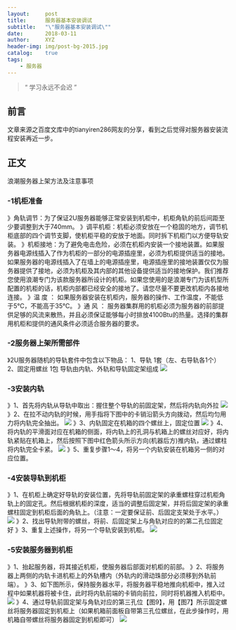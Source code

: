 ```yaml
---
layout:     post
title:      服务器基本安装调试
subtitle:   "\"服务器基本安装调试\""
date:       2018-03-11
author:     XYZ
header-img: img/post-bg-2015.jpg
catalog:    true
tags:
    - 服务器
---
```


> “ 学习永远不会迟 ”

## 前言
文章来源之百度文库中的tianyiren286网友的分享，看到之后觉得对服务器安装流程安装再近一步。



## 正文
浪潮服务器上架方法及注意事项

### -1机柜准备
》角轨调节：为了保证2U服务器能够正常安装到机柜中，机柜角轨的前后间距至少要调整到大于740mm。
》调平机柜：机柜必须安放在一个稳固的地方，调节机柜底部的四个调节支脚，使机柜平稳的安放于地面。同时拆下机柜门以方便导轨安装。
》机柜接地：为了避免电击危险，必须在机柜内安装一个接地装置。如果服务器电源线插入了作为机柜的一部分的电源插座里，必须为机柜提供适当的接地。如果服务器的电源线插入了在墙上的电源插座里，电源插座里的接地装置仅仅为服务器提供了接地，必须为机柜及其内部的其他设备提供适当的接地保护。我们推荐您使用浪潮专门为该款服务器所设计的机柜。如果您使用的是浪潮专门为该机型所配置的机柜的话，机柜内部都已经安全的接地了。请您尽量不要更改机柜内各接地连接。
》温 度 ： 如果服务器安装在机柜内，服务器的操作、工作温度，不能低于5℃，不能高于35℃。
》通 风 ： 服务器集群用的机柜必须为服务器的前部提供足够的风流来散热，并且必须保证能够每小时排放4100Btu的热量。选择的集群用机柜和提供的通风条件必须适合服务器的要求。

### -2服务器上架所需部件
》2U服务器随机的导轨套件中包含以下物品：
1、导轨 1套（左、右导轨各1个）
2、固定用螺丝  1包
导轨由内轨、外轨和导轨固定架组成
 ![](https://s1.ax1x.com/2018/03/12/9fUZp8.png)

### -3安装内轨
》1、首先将内轨从导轨中取出：握住整个导轨的前固定架，然后将内轨向外拉
 ![](https://s1.ax1x.com/2018/03/12/9fUkkt.png)
》2、在拉不动内轨的时候，用手指将下图中的卡销沿箭头方向拨动，然后均匀用力将内轨完全抽出。
 ![](https://s1.ax1x.com/2018/03/12/9fUAtP.png)
》3、内轨固定在机箱的四个螺丝上，固定位置
 ![](https://s1.ax1x.com/2018/03/12/9fUiTI.png)
》4、将内轨的平滑面对应在机箱的侧面，将内轨上的孔洞与机箱上的螺丝对应好，将内轨紧贴在机箱上，然后按照下图中红色箭头所示方向(机器后方)推内轨，通过螺柱将内轨完全卡紧。
 ![](https://s1.ax1x.com/2018/03/12/9fUEff.png)
》5、重复步骤1～4，将另一个内轨安装在机箱另一侧的对应位置。




### -4安装导轨到机柜
》1、在机柜上确定好导轨的安装位置，先将导轨前固定架的承重螺柱穿过机柜角轨上的固定孔。然后根据机柜的深度，适当的调整后固定架，并将后固定架的承重螺柱固定到机柜后面的角轨上。（注意：一定要保证前、后固定支架处于水平。）
 ![](https://s1.ax1x.com/2018/03/12/9fUe1S.png)
》2、找出导轨附带的螺丝，将前、后固定架上与角轨对应的的第二孔位固定好
》3、重复上述操作，将另一个导轨安装到机柜。
 ![](https://s1.ax1x.com/2018/03/12/9fUnXQ.png)

### -5安装服务器到机柜
》1、抬起服务器，将其接近机柜，使服务器后部面对机柜的前部。
》2、将服务器上两侧的内轨卡进机柜上的外轨槽内（外轨内的滑动珠部分必须移到外轨前端）。
》3、如下图所示，保持服务器水平，将服务器平稳地推向机柜中，推入过程中如果机器将被卡住，此时将内轨前端的卡销向前拉，同时将机器推入机柜中。
 ![](https://s1.ax1x.com/2018/03/12/9fUm6g.png)
》4、通过导轨前固定架与角轨对应的第三孔位【图9】，用【图7】所示固定螺丝将服务器固定到机柜上（如果机箱前面板自带第三孔位螺丝，在此步操作时，用机箱自带螺丝将服务器固定到机柜即可）
 ![](https://s1.ax1x.com/2018/03/12/9fUKmj.png)

